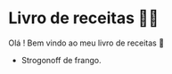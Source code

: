 # Livro de receitas :man_cook:

Olá ! Bem vindo ao meu livro de receitas :wave:

- Strogonoff de frango.
